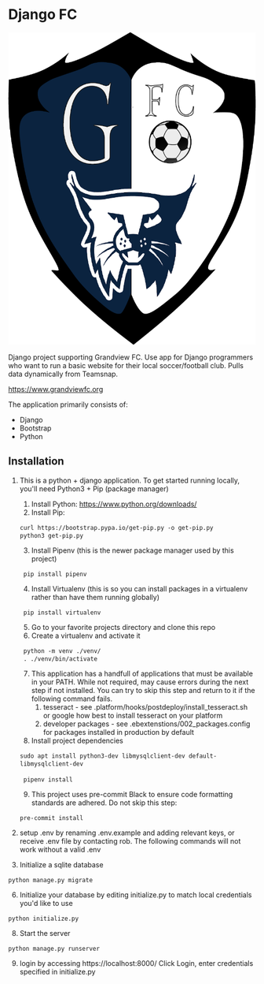 # Django FC
![Django FC - Grandview FC Logo](web/static/web/images/grandview_fc_crest.png "Grandview FC")

Django project supporting Grandview FC. Use app for Django programmers who want to run a basic website for their local soccer/football club. Pulls data dynamically from Teamsnap.

https://www.grandviewfc.org

The application primarily consists of:
* Django
* Bootstrap
* Python



## Installation
1. This is a python + django application.  To get started running locally, you'll need Python3 + Pip (package manager)
   1. Install Python: https://www.python.org/downloads/
   2. Install Pip:
    ```commandline
    curl https://bootstrap.pypa.io/get-pip.py -o get-pip.py
    python3 get-pip.py
    ```
   3. Install Pipenv (this is the newer package manager used by this project)
   ```commandline
    pip install pipenv
   ```
   4. Install Virtualenv (this is so you can install packages in a virtualenv rather than have them running globally)
   ```commandline
    pip install virtualenv
   ```
   5. Go to your favorite projects directory and clone this repo
   6. Create a virtualenv and activate it
   ```commandline
    python -m venv ./venv/
    . ./venv/bin/activate
   ```
   7. This application has a handfull of applications that must be available in your PATH.  While not required,
may cause errors during the next step if not installed.  You can try to skip this step and return to it if the following command fails.
      1. tesseract - see .platform/hooks/postdeploy/install_tesseract.sh or google how best to install tesseract on your platform
      2. developer packages - see .ebextenstions/002_packages.config for packages installed in production by default
   8. Install project dependencies
   ```commandline
   sudo apt install python3-dev libmysqlclient-dev default-libmysqlclient-dev

    pipenv install
   ```
   9. This project uses pre-commit Black to ensure code formatting standards are adhered.  Do not skip this step:
    ```commandline
    pre-commit install
    ```

2. setup .env by renaming .env.example and adding relevant keys, or receive .env file by
contacting rob.  The following commands will not work without a valid .env

3. Initialize a sqlite database
```commandline
python manage.py migrate
```
6. Initialize your database by editing initialize.py to match local credentials you'd like to use
```commandline
python initialize.py
```

8. Start the server
```commandline
python manage.py runserver
```
9. login by accessing https://localhost:8000/    Click Login, enter credentials specified in initialize.py
